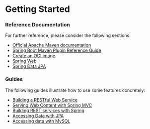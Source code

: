 # Getting Started

### Reference Documentation
For further reference, please consider the following sections:

* [Official Apache Maven documentation](https://maven.apache.org/guides/index.html)
* [Spring Boot Maven Plugin Reference Guide](https://docs.spring.io/spring-boot/docs/3.1.10-SNAPSHOT/maven-plugin/reference/html/)
* [Create an OCI image](https://docs.spring.io/spring-boot/docs/3.1.10-SNAPSHOT/maven-plugin/reference/html/#build-image)
* [Spring Web](https://docs.spring.io/spring-boot/docs/3.1.10-SNAPSHOT/reference/htmlsingle/index.html#web)
* [Spring Data JPA](https://docs.spring.io/spring-boot/docs/3.1.10-SNAPSHOT/reference/htmlsingle/index.html#data.sql.jpa-and-spring-data)

### Guides
The following guides illustrate how to use some features concretely:

* [Building a RESTful Web Service](https://spring.io/guides/gs/rest-service/)
* [Serving Web Content with Spring MVC](https://spring.io/guides/gs/serving-web-content/)
* [Building REST services with Spring](https://spring.io/guides/tutorials/rest/)
* [Accessing Data with JPA](https://spring.io/guides/gs/accessing-data-jpa/)
* [Accessing data with MySQL](https://spring.io/guides/gs/accessing-data-mysql/)

